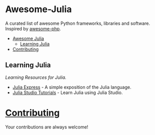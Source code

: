 Awesome-Julia
=============     
A curated list of awesome Python frameworks, libraries and software. Inspired by [awesome-php](https://github.com/ziadoz/awesome-php).

- [Awesome Julia](#awesome-julia)
    - [Learning Julia](#learning-julia)
- [Contributing](#contributing)


## Learning Julia

*Learning Resources for Julia.*

* [Julia Express](http://bogumilkaminski.pl/files/julia_express.pdf) - A simple exposition of the Julia language.
* [Julia Studio Tutorials](http://forio.com/labs/julia-studio/tutorials/) - Learn Julia using Julia Studio.



# [Contributing](https://github.com/melvin0008/awesome-julia/blob/master/CONTRIBUTIONS.md)

Your contributions are always welcome!
